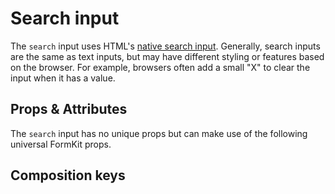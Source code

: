 # Search input

The `search` input uses HTML's [native search input](https://developer.mozilla.org/en-US/docs/Web/HTML/Element/input/search). Generally, search inputs are the same as text inputs, but may have different styling or features based on the browser. For example, browsers often add a small "X" to clear the input when it has a value.

<example
name="Search input"
file="/_content/examples/search/search"
langs="vue"></example>

## Props & Attributes

The `search` input has no unique props but can make use of the following universal
FormKit props.

<reference-table input="search" :attrs="['maxlength', 'minlength', 'placeholder']">
</reference-table>

## Composition keys

<reference-table type="compositionKeys" primary="composition-key">
</reference-table>
